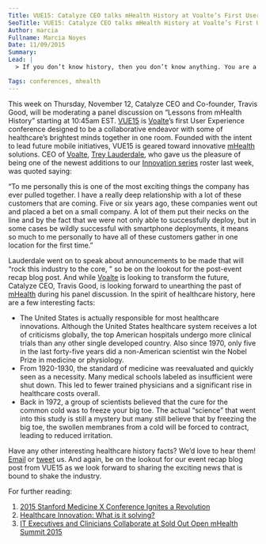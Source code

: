```yaml
---
Title: VUE15: Catalyze CEO talks mHealth History at Voalte’s First User Conference
SeoTitle: VUE15: Catalyze CEO talks mHealth History at Voalte’s First User Conference
Author: marcia
Fullname: Marcia Noyes
Date: 11/09/2015
Summary: 
Lead: |
  > If you don’t know history, then you don’t know anything. You are a leaf that doesn’t know it is part of a tree. - Michael Crichton

Tags: conferences, mhealth
---
```

This week on Thursday, November 12, Catalyze CEO and Co-founder, Travis Good, will be moderating a panel discussion on “Lessons from mHealth History” starting at 10:45am EST. [VUE15](http://www.voalte.com/vue15/) is [Voalte](http://www.voalte.com/)’s first User Experience conference designed to be a collaborative endeavor with some of healthcare’s brightest minds together in one room. Founded with the intent to lead future mobile initiatives, VUE15 is geared toward innovative [mHealth](https://catalyze.io/solutions/mhealth) solutions. CEO of [Voalte](http://www.voalte.com/), [Trey Lauderdale](http://www.voalte.com/about-us/trey-lauderdale/), who gave us the pleasure of being one of the newest additions to our [Innovation series](https://catalyze.io/innovation) roster last week, was quoted saying:

“To me personally this is one of the most exciting things the company has ever pulled together. I have a really deep relationship with a lot of these customers that are coming. Five or six years ago, these companies went out and placed a bet on a small company. A lot of them put their necks on the line and by the fact that we were not only able to successfully deploy, but in some cases be wildly successful with smartphone deployments, it means so much to me personally to have all of these customers gather in one location for the first time.”

Lauderdale went on to speak about announcements to be made that will “rock this industry to the core, ” so be on the lookout for the post-event recap blog post. And while [Voalte](http://www.voalte.com/) is looking to transform the future, Catalyze CEO, Travis Good, is looking forward to unearthing the past of [mHealth](https://catalyze.io/solutions/mhealth) during his panel discussion. In the spirit of healthcare history, here are a few interesting facts:

- The United States is actually responsible for most healthcare innovations. Although the United States healthcare system receives a lot of criticisms globally, the top American hospitals undergo more clinical trials than any other single developed country. Also since 1970, only five in the last forty-five years did a non-American scientist win the Nobel Prize in medicine or physiology.
- From 1920-1930, the standard of medicine was reevaluated and quickly seen as a necessity. Many medical schools labeled as insufficient were shut down. This led to fewer trained physicians and a significant rise in healthcare costs overall.
- Back in 1972, a group of scientists believed that the cure for the common cold was to freeze your big toe. The actual “science” that went into this study is still a mystery but many still believe that by freezing the big toe, the swollen membranes from a cold will be forced to contract, leading to reduced irritation. 

Have any other interesting healthcare history facts? We’d love to hear them! [Email](hello@catalyze.io) or [tweet](https://twitter.com/catalyzeio) us. And again, be on the lookout for our event recap blog post from VUE15 as we look forward to sharing the exciting news that is bound to shake the industry.

For further reading:

1. [2015 Stanford Medicine X Conference Ignites a Revolution](https://catalyze.io/blog/stanford-medicine-x-conference-ignites-a-revolution)
2. [Healthcare Innovation: What is it solving?](https://catalyze.io/blog/healthcare-innovation-what-is-it-solving)
3. [IT Executives and Clinicians Collaborate at Sold Out Open mHealth Summit 2015](https://catalyze.io/blog/it-executives-and-clinicians-collaborate-at-sold-out-open-mhealth-summit-2015)
